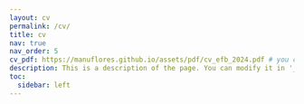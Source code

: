 ```yaml
---
layout: cv
permalink: /cv/
title: cv
nav: true
nav_order: 5
cv_pdf: https://manuflores.github.io/assets/pdf/cv_efb_2024.pdf # you can also use external links here
description: This is a description of the page. You can modify it in '_pages/cv.md'. You can also change or remove the top pdf download button.
toc:
  sidebar: left
---
```

